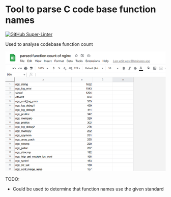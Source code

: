 # Tool to parse C code base function names
[![GitHub Super-Linter](https://github.com/oasdflkjo/parse-function-names/workflows/Lint%20Code%20Base/badge.svg)](https://github.com/marketplace/actions/super-linter)

Used to analyse codebase function count

<!---image --->
![image](screenshot.png)

TODO: 
- Could be used to determine that function names use the given standard

